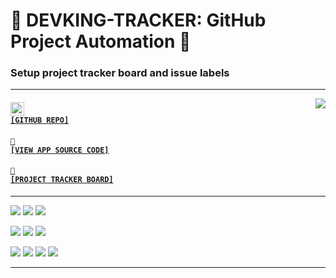 # 👑 DEVKING-TRACKER: GitHub Project Automation 👑
### Setup project tracker board and issue labels

---

<a href='https://github.com/cogsmith/devking-tracker'><img src='https://github-readme-stats.vercel.app/api/pin/?username=cogsmith&repo=devking-tracker' align='right'></a>

#### <code><a href='https://github.com/cogsmith/devking-tracker'><img src='https://github.githubassets.com/images/icons/emoji/octocat.png' width='22'> [GITHUB REPO]</a></code>

#### <code><a href='https://github.com/cogsmith/devking-tracker/blob/main/app.js'>🧾 [VIEW APP SOURCE CODE]</a></code>

#### <code><a href='https://github.com/cogsmith/devking-tracker/projects/1'>📅 [PROJECT TRACKER BOARD]</a></code>

---

[![](https://shields.io/github/package-json/v/cogsmith/devking-tracker?label=codebase)](http://github.com/cogsmith/devking-tracker)
[![](https://shields.io/github/last-commit/cogsmith/devking-tracker)](https://github.com/cogsmith/devking-tracker/commits/main)
[![](https://github.com/cogsmith/devking-tracker/actions/workflows/DEVKING_CHECK.yml/badge.svg)](https://github.com/cogsmith/devking-tracker/actions/workflows/DEVKING_CHECK.yml)

[![](https://shields.io/github/v/release/cogsmith/devking-tracker?label=latest+release)](https://github.com/cogsmith/devking-tracker/releases)
[![](https://shields.io/github/release-date/cogsmith/devking-tracker?color=blue)](https://github.com/cogsmith/devking-tracker/releases)
[![](https://shields.io/github/commits-since/cogsmith/devking-tracker/latest)](https://github.com/cogsmith/devking-tracker/commits/main)
<!-- [![](https://shields.io/github/commit-activity/m/cogsmith/devking-tracker)](https://github.com/cogsmith/devking-tracker/commits/main) -->

[![](https://shields.io/github/license/cogsmith/devking-tracker?color=lightgray)](https://github.com/cogsmith/devking-tracker/blob/main/LICENSE)
[![](https://shields.io/github/languages/code-size/cogsmith/devking-tracker)](http://github.com/cogsmith/devking-tracker)
[![](https://shields.io/github/repo-size/cogsmith/devking-tracker)](http://github.com/cogsmith/devking-tracker)
[![](https://shields.io/github/issues-raw/cogsmith/devking-tracker)](https://github.com/cogsmith/devking-tracker/issues)

---